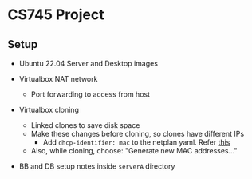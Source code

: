 # CS745 Project

## Setup

- Ubuntu 22.04 Server and Desktop images
- Virtualbox NAT network
    - Port forwarding to access from host
- Virtualbox cloning
    - Linked clones to save disk space
    - Make these changes before cloning, so clones have different IPs
        - Add `dhcp-identifier: mac` to the netplan yaml. Refer [this](https://unix.stackexchange.com/a/519220/599466)
    - Also, while cloning, choose: "Generate new MAC addresses..."

- BB and DB setup notes inside `serverA` directory
